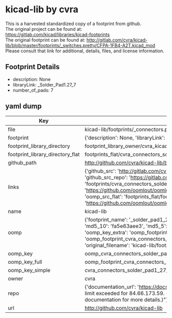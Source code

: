 # kicad-lib by cvra  
This is a harvested standardized copy of a footprint from github.  
The original project can be found at:  
https://gitlab.com/kicad/libraries/kicad-footprints  
The original footprint can be found at:
http://gitlab.com/cvra/kicad-lib/blob/master/footprints/_switches.pretty/CFPA-1FB4-A2T.kicad_mod
Please consult that link for additional, details, files, and license information.  
## Footprint Details
* description: None  
* libraryLink: _Solder_Pad1.27_7  
* number_of_pads: 7  
## yaml dump  
| Key | Value |  
| --- | --- |  
| file | kicad-lib/footprints/_connectors.pretty/_Solder_Pad1.27_7.kicad_mod |  
| footprint | {'description': None, 'libraryLink': '_Solder_Pad1.27_7', 'number_of_pads': 7} |  
| footprint_library_directory | footprint_library_owner/cvra_kicad-lib |  
| footprint_library_directory_flat | footprints_flat/cvra_connectors_solder_pad1_27_7/working |  
| github_path | http://github.com/cvra/kicad-lib/blob/master/footprints/_connectors.pretty/_Solder_Pad1.27_7.kicad_mod |  
| links | {'github_src': 'http://gitlab.com/cvra/kicad-lib/blob/master/footprints/_switches.pretty/CFPA-1FB4-A2T.kicad_mod', 'github_src_repo': 'https://gitlab.com/kicad/libraries/kicad-footprints', 'oomp_bot': 'footprints/cvra_connectors_solder_pad1_27_7/working', 'oomp_bot_github': 'https://github.com/oomlout/oomlout_oomp_footprint_bot/tree/main/footprints/cvra_connectors_solder_pad1_27_7/working', 'oomp_src_flat': 'footprints_flat/footprints_flat/cvra_connectors_solder_pad1_27_7/working', 'oomp_src_flat_github': 'https://github.com/oomlout/oomlout_oomp_footprint_src/tree/main/footprints_flat/cvra_connectors_solder_pad1_27_7/working'} |  
| name | kicad-lib |  
| oomp | {'footprint_name': '_solder_pad1_27_7', 'library_name': '_connectors', 'md5': 'fa5e63aee361eae3e0bc73d7e5bf65b7', 'md5_10': 'fa5e63aee3', 'md5_5': 'fa5e6', 'md5_6': 'fa5e63', 'oomp_key': 'oomp_cvra_connectors_solder_pad1_27_7', 'oomp_key_extra': 'oomp_footprint_cvra_connectors_solder_pad1_27_7', 'oomp_key_full': 'oomp_footprint_cvra_connectors_solder_pad1_27_7_fa5e63', 'oomp_key_simple': 'cvra_connectors_solder_pad1_27_7', 'original_filename': 'kicad-lib/footprints/_connectors.pretty/_Solder_Pad1.27_7.kicad_mod', 'owner_name': 'cvra'} |  
| oomp_key | oomp_cvra_connectors_solder_pad1_27_7 |  
| oomp_key_full | oomp_footprint_cvra_connectors_solder_pad1_27_7 |  
| oomp_key_simple | cvra_connectors_solder_pad1_27_7 |  
| owner | cvra |  
| repo | {'documentation_url': 'https://docs.github.com/rest/overview/resources-in-the-rest-api#rate-limiting', 'message': "API rate limit exceeded for 84.66.173.59. (But here's the good news: Authenticated requests get a higher rate limit. Check out the documentation for more details.)"} |  
| url | http://github.com/cvra/kicad-lib |  

